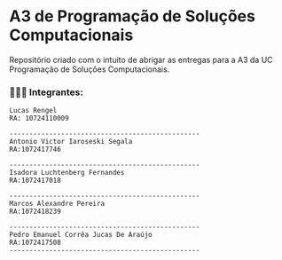 # A3 de Programação de Soluções Computacionais
Repositório criado com o intuito de abrigar as entregas para a A3 da UC Programação de Soluções Computacionais.

### 👨🏻‍💻 Integrantes: 
```
Lucas Rengel
RA: 10724110009

------------------------------------------------
Antonio Victor Iaroseski Segala
RA:1072417746

------------------------------------------------
Isadora Luchtenberg Fernandes
RA:1072417018

------------------------------------------------
Marcos Alexandre Pereira
RA:1072418239

------------------------------------------------
Pedro Emanuel Corrêa Jucas De Araújo
RA:1072417508
------------------------------------------------
